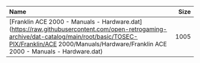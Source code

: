 |Name|Size|
|:---|---:|
|[Franklin ACE 2000 - Manuals - Hardware.dat](https://raw.githubusercontent.com/open-retrogaming-archive/dat-catalog/main/root/basic/TOSEC-PIX/Franklin/ACE 2000/Manuals/Hardware/Franklin ACE 2000 - Manuals - Hardware.dat)|1005|
